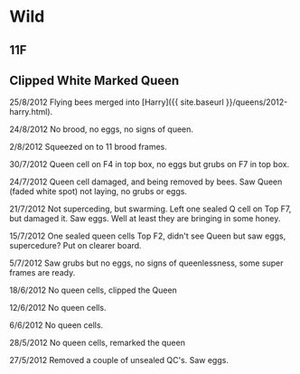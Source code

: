 # Wild
## 11F
## Clipped White Marked Queen

25/8/2012 Flying bees merged into [Harry]({{ site.baseurl }}/queens/2012-harry.html).

24/8/2012 No brood, no eggs, no signs of queen.

2/8/2012 Squeezed on to 11 brood frames.

30/7/2012 Queen cell on F4 in top box, no eggs but grubs on F7 in top box.  

24/7/2012 Queen cell damaged, and being removed by bees.  Saw Queen (faded white spot) not laying, no grubs or eggs.

21/7/2012 Not superceding, but swarming.  Left one sealed Q cell on Top F7, but damaged it.  Saw eggs.  Well at least they are bringing in some honey.

15/7/2012 One sealed queen cells Top F2, didn't see Queen but saw eggs, supercedure?  Put on clearer board.

5/7/2012 Saw grubs but no eggs, no signs of queenlessness, some super frames are ready.

18/6/2012 No queen cells, clipped the Queen

12/6/2012 No queen cells.

6/6/2012 No queen cells.

28/5/2012 No queen cells, remarked the queen

27/5/2012 Removed a couple of unsealed QC's.  Saw eggs.
